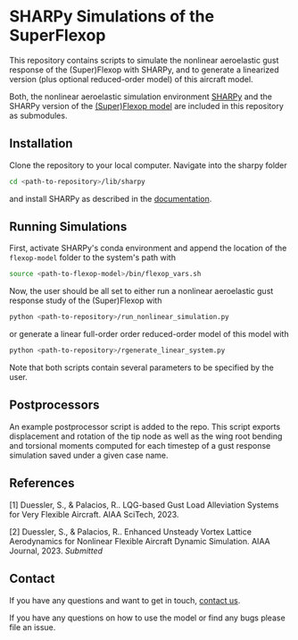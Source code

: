 # SHARPy Simulations of the SuperFlexop

This repository contains scripts to simulate the nonlinear aeroelastic gust response of the (Super)Flexop with SHARPy, and to generate a linearized version (plus optional reduced-order model) of this aircraft model. 

Both, the nonlinear aeroelastic simulation environment [SHARPy](http://github.com/imperialcollegelondon/sharpy) and the SHARPy version of the [(Super)Flexop model](http://github.com/sduess/flexop_model) are included in this repository as submodules.


## Installation

Clone the repository to your local computer. Navigate into the sharpy folder 
```bash
cd <path-to-repository>/lib/sharpy
```
and install SHARPy as described in the [documentation](https://ic-sharpy.readthedocs.io/en/latest/content/installation.html). 

## Running Simulations
First, activate SHARPy's conda environment and append the location of the `flexop-model` folder to the system's path with
```bash
source <path-to-flexop-model>/bin/flexop_vars.sh
```

Now, the user should be all set to either run a nonlinear aeroelastic gust response study of the (Super)Flexop with 
```bash
python <path-to-repository>/run_nonlinear_simulation.py
```
or generate a linear full-order order reduced-order model of this model with 
```bash
python <path-to-repository>/rgenerate_linear_system.py
```
Note that both scripts contain several parameters to be specified by the user.

## Postprocessors

An example postprocessor script is added to the repo. This script exports displacement and rotation of the tip node as well as the wing root bending and torsional moments computed for each timestep of a gust response simulation saved under a given case name.

## References

[1] Duessler, S., & Palacios, R.. LQG-based Gust Load Alleviation Systems for Very Flexible Aircraft. AIAA SciTech, 2023.

[2] Duessler, S., & Palacios, R.. Enhanced Unsteady Vortex Lattice Aerodynamics for Nonlinear Flexible Aircraft Dynamic Simulation. AIAA Journal, 2023. *Submitted*

## Contact

If you have any questions and want to get in touch, 
[contact us](https://www.imperial.ac.uk/aeroelastics/people/duessler/).

If you have any questions on how to use the model or find any bugs please file an issue. 